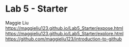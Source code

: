 # Lab 5 - Starter
Maggie Liu  
https://maggieliu123.github.io/Lab5_Starter/expose.html
https://maggieliu123.github.io/Lab5_Starter/explore.html 
https://github.com/maggieliu123/introduction-to-github
